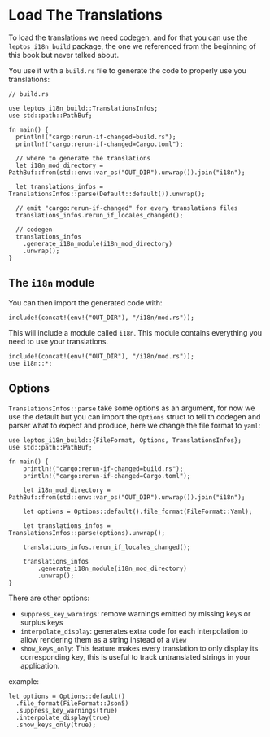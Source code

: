 # Load The Translations

To load the translations we need codegen, and for that you can use the `leptos_i18n_build` package, the one we referenced from the beginning of this book but never talked about.

You use it with a `build.rs` file to generate the code to properly use you translations:

```rust,ignore
// build.rs

use leptos_i18n_build::TranslationsInfos;
use std::path::PathBuf;

fn main() {
  println!("cargo:rerun-if-changed=build.rs");
  println!("cargo:rerun-if-changed=Cargo.toml");

  // where to generate the translations
  let i18n_mod_directory = PathBuf::from(std::env::var_os("OUT_DIR").unwrap()).join("i18n");

  let translations_infos = TranslationsInfos::parse(Default::default()).unwrap();

  // emit "cargo:rerun-if-changed" for every translations files
  translations_infos.rerun_if_locales_changed();

  // codegen
  translations_infos
    .generate_i18n_module(i18n_mod_directory)
    .unwrap();
}
```

## The `i18n` module

You can then import the generated code with:

```rust, ignore
include!(concat!(env!("OUT_DIR"), "/i18n/mod.rs"));
```

This will include a module called `i18n`. This module contains everything you need to use your translations.

```rust, ignore
include!(concat!(env!("OUT_DIR"), "/i18n/mod.rs"));
use i18n::*;
``` 

## Options

`TranslationsInfos::parse` take some options as an argument, for now we use the default but you can import the `Options` struct to tell th codegen and parser what to expect and produce, here we change the file format to `yaml`:

```rust, ignore
use leptos_i18n_build::{FileFormat, Options, TranslationsInfos};
use std::path::PathBuf;

fn main() {
    println!("cargo:rerun-if-changed=build.rs");
    println!("cargo:rerun-if-changed=Cargo.toml");

    let i18n_mod_directory = PathBuf::from(std::env::var_os("OUT_DIR").unwrap()).join("i18n");

    let options = Options::default().file_format(FileFormat::Yaml);

    let translations_infos = TranslationsInfos::parse(options).unwrap();

    translations_infos.rerun_if_locales_changed();

    translations_infos
        .generate_i18n_module(i18n_mod_directory)
        .unwrap();
}
```

There are other options:
- `suppress_key_warnings`: remove warnings emitted by missing keys or surplus keys
- `interpolate_display`: generates extra code for each interpolation to allow rendering them as a string instead of a `View`
- `show_keys_only`: This feature makes every translation to only display its corresponding key, this is useful to track untranslated strings in your application.

example:

```rust, ignore
let options = Options::default()
  .file_format(FileFormat::Json5)
  .suppress_key_warnings(true)
  .interpolate_display(true)
  .show_keys_only(true);
``` 

  








